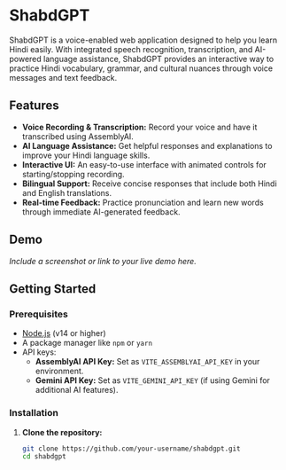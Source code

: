 # ShabdGPT

ShabdGPT is a voice-enabled web application designed to help you learn Hindi easily. With integrated speech recognition, transcription, and AI-powered language assistance, ShabdGPT provides an interactive way to practice Hindi vocabulary, grammar, and cultural nuances through voice messages and text feedback.

## Features

- **Voice Recording & Transcription:** Record your voice and have it transcribed using AssemblyAI.
- **AI Language Assistance:** Get helpful responses and explanations to improve your Hindi language skills.
- **Interactive UI:** An easy-to-use interface with animated controls for starting/stopping recording.
- **Bilingual Support:** Receive concise responses that include both Hindi and English translations.
- **Real-time Feedback:** Practice pronunciation and learn new words through immediate AI-generated feedback.

## Demo

*Include a screenshot or link to your live demo here.*

## Getting Started

### Prerequisites

- [Node.js](https://nodejs.org/) (v14 or higher)
- A package manager like `npm` or `yarn`
- API keys:
  - **AssemblyAI API Key:** Set as `VITE_ASSEMBLYAI_API_KEY` in your environment.
  - **Gemini API Key:** Set as `VITE_GEMINI_API_KEY` (if using Gemini for additional AI features).

### Installation

1. **Clone the repository:**

   ```bash
   git clone https://github.com/your-username/shabdgpt.git
   cd shabdgpt
